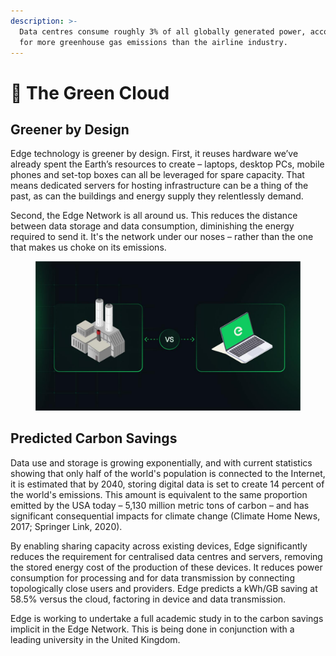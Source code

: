 ```yaml
---
description: >-
  Data centres consume roughly 3% of all globally generated power, accounting
  for more greenhouse gas emissions than the airline industry.
---
```


# 🌳 The Green Cloud

## Greener by Design

Edge technology is greener by design. First, it reuses hardware we’ve already spent the Earth’s resources to create – laptops, desktop PCs, mobile phones and set-top boxes can all be leveraged for spare capacity. That means dedicated servers for hosting infrastructure can be a thing of the past, as can the buildings and energy supply they relentlessly demand.

Second, the Edge Network is all around us. This reduces the distance between data storage and data consumption, diminishing the energy required to send it. It's the network under our noses – rather than the one that makes us choke on its emissions.

<figure><img src="../.gitbook/assets/photo_2024-12-09 16.49.44.jpeg" alt=""><figcaption></figcaption></figure>

## Predicted Carbon Savings

Data use and storage is growing exponentially, and with current statistics showing that only half of the world's population is connected to the Internet, it is estimated that by 2040, storing digital data is set to create 14 percent of the world's emissions. This amount is equivalent to the same proportion emitted by the USA today – 5,130 million metric tons of carbon – and has significant consequential impacts for climate change (Climate Home News, 2017; Springer Link, 2020).

By enabling sharing capacity across existing devices, Edge significantly reduces the requirement for centralised data centres and servers, removing the stored energy cost of the production of these devices. It reduces power consumption for processing and for data transmission by connecting topologically close users and providers. Edge predicts a kWh/GB saving at 58.5% versus the cloud, factoring in device and data transmission.

Edge is working to undertake a full academic study in to the carbon savings implicit in the Edge Network. This is being done in conjunction with a leading university in the United Kingdom.
